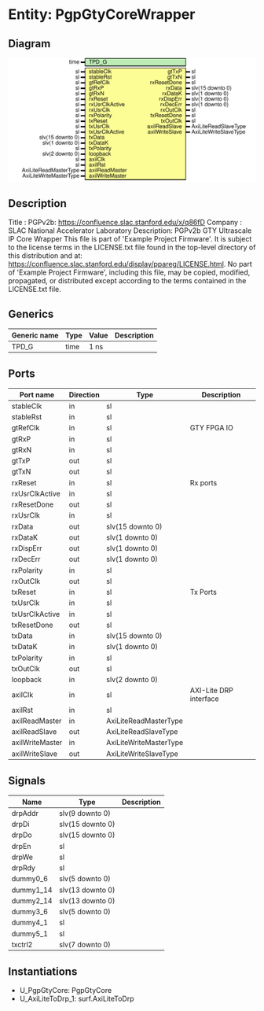 # Entity: PgpGtyCoreWrapper

## Diagram

![Diagram](PgpGtyCoreWrapper.svg "Diagram")
## Description

Title      : PGPv2b: https://confluence.slac.stanford.edu/x/q86fD
Company    : SLAC National Accelerator Laboratory
Description: PGPv2b GTY Ultrascale IP Core Wrapper
This file is part of 'Example Project Firmware'.
It is subject to the license terms in the LICENSE.txt file found in the
top-level directory of this distribution and at:
   https://confluence.slac.stanford.edu/display/ppareg/LICENSE.html.
No part of 'Example Project Firmware', including this file,
may be copied, modified, propagated, or distributed except according to
the terms contained in the LICENSE.txt file.
## Generics

| Generic name | Type | Value | Description |
| ------------ | ---- | ----- | ----------- |
| TPD_G        | time | 1 ns  |             |
## Ports

| Port name       | Direction | Type                   | Description            |
| --------------- | --------- | ---------------------- | ---------------------- |
| stableClk       | in        | sl                     |                        |
| stableRst       | in        | sl                     |                        |
| gtRefClk        | in        | sl                     | GTY FPGA IO            |
| gtRxP           | in        | sl                     |                        |
| gtRxN           | in        | sl                     |                        |
| gtTxP           | out       | sl                     |                        |
| gtTxN           | out       | sl                     |                        |
| rxReset         | in        | sl                     | Rx ports               |
| rxUsrClkActive  | in        | sl                     |                        |
| rxResetDone     | out       | sl                     |                        |
| rxUsrClk        | in        | sl                     |                        |
| rxData          | out       | slv(15 downto 0)       |                        |
| rxDataK         | out       | slv(1 downto 0)        |                        |
| rxDispErr       | out       | slv(1 downto 0)        |                        |
| rxDecErr        | out       | slv(1 downto 0)        |                        |
| rxPolarity      | in        | sl                     |                        |
| rxOutClk        | out       | sl                     |                        |
| txReset         | in        | sl                     | Tx Ports               |
| txUsrClk        | in        | sl                     |                        |
| txUsrClkActive  | in        | sl                     |                        |
| txResetDone     | out       | sl                     |                        |
| txData          | in        | slv(15 downto 0)       |                        |
| txDataK         | in        | slv(1 downto 0)        |                        |
| txPolarity      | in        | sl                     |                        |
| txOutClk        | out       | sl                     |                        |
| loopback        | in        | slv(2 downto 0)        |                        |
| axilClk         | in        | sl                     | AXI-Lite DRP interface |
| axilRst         | in        | sl                     |                        |
| axilReadMaster  | in        | AxiLiteReadMasterType  |                        |
| axilReadSlave   | out       | AxiLiteReadSlaveType   |                        |
| axilWriteMaster | in        | AxiLiteWriteMasterType |                        |
| axilWriteSlave  | out       | AxiLiteWriteSlaveType  |                        |
## Signals

| Name      | Type             | Description |
| --------- | ---------------- | ----------- |
| drpAddr   | slv(9 downto 0)  |             |
| drpDi     | slv(15 downto 0) |             |
| drpDo     | slv(15 downto 0) |             |
| drpEn     | sl               |             |
| drpWe     | sl               |             |
| drpRdy    | sl               |             |
| dummy0_6  | slv(5 downto 0)  |             |
| dummy1_14 | slv(13 downto 0) |             |
| dummy2_14 | slv(13 downto 0) |             |
| dummy3_6  | slv(5 downto 0)  |             |
| dummy4_1  | sl               |             |
| dummy5_1  | sl               |             |
| txctrl2   | slv(7 downto 0)  |             |
## Instantiations

- U_PgpGtyCore: PgpGtyCore
- U_AxiLiteToDrp_1: surf.AxiLiteToDrp
